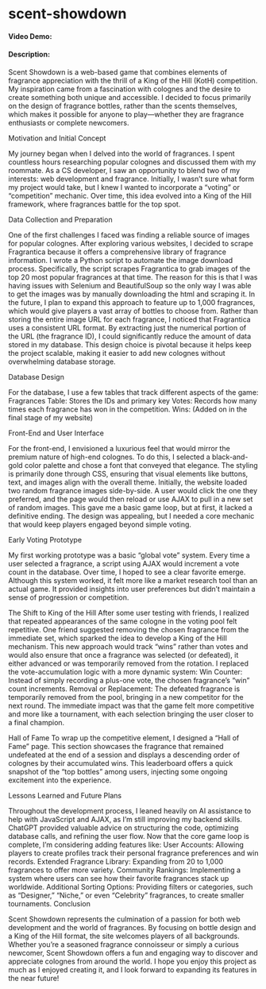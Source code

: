 # scent-showdown
#### Video Demo:  <URL HERE>
#### Description:

Scent Showdown is a web-based game that combines elements of fragrance appreciation with the thrill of a King of the Hill (KotH) competition. My inspiration came from a fascination with colognes and the desire to create something both unique and accessible. I decided to focus primarily on the design of fragrance bottles, rather than the scents themselves, which makes it possible for anyone to play—whether they are fragrance enthusiasts or complete newcomers.

Motivation and Initial Concept

My journey began when I delved  into the world of fragrances. I spent countless hours researching popular colognes and discussed them with my roommate. As a CS developer, I saw an opportunity to blend two of my interests: web development and fragrance. Initially, I wasn’t sure what form my project would take, but I knew I wanted to incorporate a “voting” or “competition” mechanic. Over time, this idea evolved into a King of the Hill framework, where fragrances battle for the top spot.

Data Collection and Preparation

One of the first challenges I faced was finding a reliable source of images for popular colognes. After exploring various websites, I decided to scrape Fragrantica because it offers a comprehensive library of fragrance information. I wrote a Python script to automate the image download process. Specifically, the script scrapes Fragrantica to grab images of the top 20 most popular fragrances at that time. The reason for this is that I was having issues with Selenium and BeautifulSoup so the only way I was able to get the images was by manually downloading the html and scraping it. In the future, I plan to expand this approach to feature up to 1,000 fragrances, which would give players a vast array of bottles to choose from.
Rather than storing the entire image URL for each fragrance, I noticed that Fragrantica uses a consistent URL format. By extracting just the numerical portion of the URL (the fragrance ID), I could significantly reduce the amount of data stored in my database. This design choice is pivotal because it helps keep the project scalable, making it easier to add new colognes without overwhelming database storage.

Database Design

For the database, I use a few tables that track different aspects of the game:
Fragrances Table: Stores the IDs and primary key
Votes: Records how many times each fragrance has won in the competition.
Wins: (Added on in the final stage of my website)

Front-End and User Interface

For the front-end, I envisioned a luxurious feel that would mirror the premium nature of high-end colognes. To do this, I selected a black-and-gold color palette and chose a font that conveyed that elegance. The styling is primarily done through CSS, ensuring that visual elements like buttons, text, and images align with the overall theme.
Initially, the website loaded two random fragrance images side-by-side. A user would click the one they preferred, and the page would then reload or use AJAX to pull in a new set of random images. This gave me a basic game loop, but at first, it lacked a definitive ending. The design was appealing, but I needed a core mechanic that would keep players engaged beyond simple voting.

Early Voting Prototype

My first working prototype was a basic “global vote” system. Every time a user selected a fragrance, a script using AJAX would increment a vote count in the database. Over time, I hoped to see a clear favorite emerge. Although this system worked, it felt more like a market research tool than an actual game. It provided insights into user preferences but didn’t maintain a sense of progression or competition.

The Shift to King of the Hill
After some user testing with friends, I realized that repeated appearances of the same cologne in the voting pool felt repetitive. One friend suggested removing the chosen fragrance from the immediate set, which sparked the idea to develop a King of the Hill mechanism. This new approach would track “wins” rather than votes and would also ensure that once a fragrance was selected (or defeated), it either advanced or was temporarily removed from the rotation.
I replaced the vote-accumulation logic with a more dynamic system:
Win Counter: Instead of simply recording a plus-one vote, the chosen fragrance’s “win” count increments.
Removal or Replacement: The defeated fragrance is temporarily removed from the pool, bringing in a new competitor for the next round.
The immediate impact was that the game felt more competitive and more like a tournament, with each selection bringing the user closer to a final champion.

Hall of Fame
To wrap up the competitive element, I designed a “Hall of Fame” page. This section showcases the fragrance that remained undefeated at the end of a session and displays a descending order of colognes by their accumulated wins. This leaderboard offers a quick snapshot of the “top bottles” among users, injecting some ongoing excitement into the experience.

Lessons Learned and Future Plans

Throughout the development process, I leaned heavily on AI assistance to help with JavaScript and AJAX, as I’m still improving my backend skills. ChatGPT provided valuable advice on structuring the code, optimizing database calls, and refining the user flow. Now that the core game loop is complete, I’m considering adding features like:
User Accounts: Allowing players to create profiles track their personal fragrance preferences and win records.
Extended Fragrance Library: Expanding from 20 to 1,000 fragrances to offer more variety.
Community Rankings: Implementing a system where users can see how their favorite fragrances stack up worldwide.
Additional Sorting Options: Providing filters or categories, such as “Designer,” “Niche,” or even “Celebrity” fragrances, to create smaller tournaments.
Conclusion

Scent Showdown represents the culmination of a passion for both web development and the world of fragrances. By focusing on bottle design and a King of the Hill format, the site welcomes players of all backgrounds. Whether you’re a seasoned fragrance connoisseur or simply a curious newcomer, Scent Showdown offers a fun and engaging way to discover and appreciate colognes from around the world. I hope you enjoy this project as much as I enjoyed creating it, and I look forward to expanding its features in the near future!



